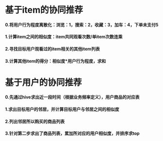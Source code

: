 # 基于item的协同推荐
#### 0.将用户行为程度离散化：浏览：1，搜索：2，收藏：3，加车：4，下单未支付5
#### 1.计算item之间的相似度：item共同观看次数/单item次数连乘
#### 2.寻找目标用户观看过的item相关的其他item列表
#### 3.计算其他item的得分：相似度*用户行为程度，求和

# 基于用户的协同推荐
#### 0.先通过hive求出近一段时间（根据业务频率定义），用户商品的对应表
#### 1.求出目标用户的邻居，并计算目标用户与邻居之间的相似度
#### 2.列出邻居所以购买的商品列表
#### 3.针对第二步求出了商品列表，累加所对应的用户相似度，并排序求top